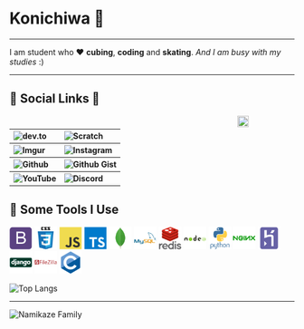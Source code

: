 # Konichiwa 👋

***

I am student who ❤️ **cubing**, **coding** and **skating**. *And I am busy with my studies* :)

***

## 🔗 Social Links 🔗

<img align="right" width="20%" height="20%" src="https://i.imgur.com/3OqZm2D.jpeg" />

<table style="border: none">
  <tr align="left">
    <th><img src="https://img.shields.io/badge/Dev.to-dhruvacube-0A0A0A?style=for-the-badge&logo=dev.to" alt="dev.to" /></th>
    <th><img src="https://img.shields.io/badge/Scratch-Dhruvacuber-4D97FF?style=for-the-badge&logo=scratch" alt="Scratch" /></th>
  </tr>
  <tr align="left">
    <th><img src="https://img.shields.io/badge/Imgur-DhruvaShaw-1BB76E?style=for-the-badge&logo=imgur" alt="Imgur" /></th>
    <th><img src="https://img.shields.io/badge/Instagram-dhruva__shaw__-E4405F?style=for-the-badge&logo=instagram" alt="Instagram" /></th>
  </tr>
  <tr align="left">
    <th><img src="https://img.shields.io/badge/github-Dhruvacube-181717?style=for-the-badge&logo=github" alt="Github" /></th>
    <th><img src="https://img.shields.io/badge/github%20gist-Dhruvacube-181717?style=for-the-badge&logo=github" alt="Github Gist" /></th>
  </tr>
  <tr align="left">
    <th><img src="https://img.shields.io/badge/Youtube-Dhruva%20Shaw-FF0000?style=for-the-badge&logo=youtube" alt="YouTube" /></th>
    <th><img src="https://img.shields.io/badge/discord-HATSUNE%20MIKU%238425-5865F2?style=for-the-badge&logo=discord" alt="Discord" /></th>

  </tr>
</table>

<h2>🚀 Some Tools I Use</h2>
<p align="left">
<img src="https://raw.githubusercontent.com/devicons/devicon/master/icons/bootstrap/bootstrap-plain.svg" alt="bootstrap" width="40" height="40" />
<img src="https://raw.githubusercontent.com/devicons/devicon/master/icons/css3/css3-original-wordmark.svg" alt="css3" width="40" height="40" />
<img src="https://raw.githubusercontent.com/devicons/devicon/master/icons/javascript/javascript-original.svg" alt="javascript" width="40" height="40" />
<img src="https://raw.githubusercontent.com/devicons/devicon/master/icons/typescript/typescript-original.svg" alt="typescript" width="40" height="40" />
<img src="https://raw.githubusercontent.com/devicons/devicon/master/icons/mongodb/mongodb-original.svg" alt="mongodb" width="40" height="40" />
<img src="https://raw.githubusercontent.com/devicons/devicon/master/icons/mysql/mysql-original-wordmark.svg" alt="mysql" width="40" height="40" />
<img src="https://raw.githubusercontent.com/devicons/devicon/master/icons/redis/redis-original-wordmark.svg" alt="redis" width="40" height="40" />
<img src="https://raw.githubusercontent.com/devicons/devicon/master/icons/nodejs/nodejs-original-wordmark.svg" alt="nodejs" width="40" height="40" />
<img src="https://raw.githubusercontent.com/devicons/devicon/master/icons/python/python-original-wordmark.svg" alt="python" width="40" height="40" />
<img src="https://raw.githubusercontent.com/devicons/devicon/master/icons/nginx/nginx-original.svg" alt="nginx" width="40" height="40" />
<img src="https://raw.githubusercontent.com/devicons/devicon/master/icons/heroku/heroku-plain.svg" alt="heroku" width="40" height="40" />
<img src="https://raw.githubusercontent.com/devicons/devicon/master/icons/django/django-original.svg" alt="django" width="40" height="40" />
<img src="https://raw.githubusercontent.com/devicons/devicon/master/icons/filezilla/filezilla-plain-wordmark.svg" alt="filezilla" width="40" height="40" />
<img src="https://raw.githubusercontent.com/devicons/devicon/master/icons/c/c-original.svg" alt="filezilla" width="40" height="40" />

</p>

<img src="https://github-readme-stats.vercel.app/api/top-langs/?username=Dhruvacube&layout=compact&langs_count=8" alt="Top Langs" />

***


![Namikaze Family](https://media.discordapp.net/attachments/777918705098686465/813086521481232414/image0.jpg)
